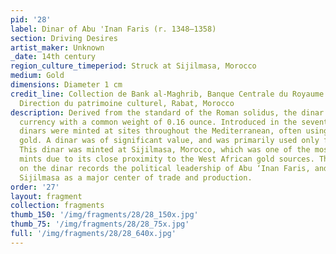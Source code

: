 ```yaml
---
pid: '28'
label: Dinar of Abu 'Inan Faris (r. 1348–1358)
section: Driving Desires
artist_maker: Unknown
_date: 14th century
region_culture_timeperiod: Struck at Sijilmasa, Morocco
medium: Gold
dimensions: Diameter 1 cm
credit_line: Collection de Bank al-Maghrib, Banque Centrale du Royaume du Maroc, 533341,
  Direction du patrimoine culturel, Rabat, Morocco
description: Derived from the standard of the Roman solidus, the dinar was an Islamic
  currency with a common weight of 0.16 ounce. Introduced in the seventh century,
  dinars were minted at sites throughout the Mediterranean, often using West African
  gold. A dinar was of significant value, and was primarily used only for large expenditures.
  This dinar was minted at Sijilmasa, Morocco, which was one of the most productive
  mints due to its close proximity to the West African gold sources. The inscription
  on the dinar records the political leadership of Abu ‘Inan Faris, and establishes
  Sijilmasa as a major center of trade and production.
order: '27'
layout: fragment
collection: fragments
thumb_150: '/img/fragments/28/28_150x.jpg'
thumb_75: '/img/fragments/28/28_75x.jpg'
full: '/img/fragments/28/28_640x.jpg'
---
```

